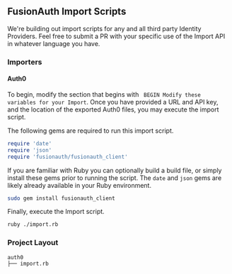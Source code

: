 ## FusionAuth Import Scripts

We're building out import scripts for any and all third party Identity Providers. Feel free to submit a PR with your specific use of the Import API in whatever language you have. 

### Importers

#### Auth0

To begin, modify the section that begins with ` BEGIN Modify these variables for your Import`. Once you have provided a URL and API key, and the location of the exported Auth0 files, you may execute the import script.

The following gems are required to run this import script.

```ruby
require 'date'
require 'json'
require 'fusionauth/fusionauth_client'
```

If you are familiar with Ruby you can optionally build a build file, or simply install these gems prior to running the script. The `date` and `json` gems are likely already available in your Ruby environment.

```bash
sudo gem install fusionauth_client
```

Finally, execute the Import script.

```bash
ruby ./import.rb
```

### Project Layout

```
auth0
├── import.rb
```